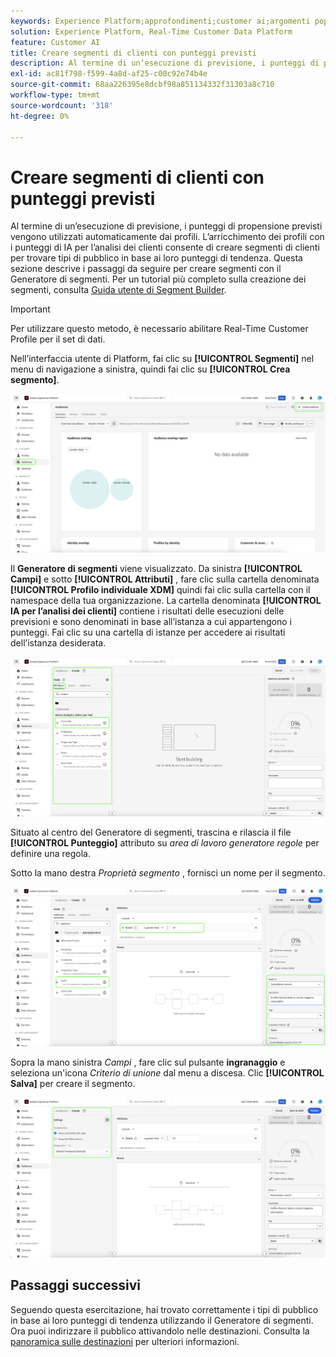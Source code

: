 ```yaml
---
keywords: Experience Platform;approfondimenti;customer ai;argomenti popolari;segmenti customer ai
solution: Experience Platform, Real-Time Customer Data Platform
feature: Customer AI
title: Creare segmenti di clienti con punteggi previsti
description: Al termine di un’esecuzione di previsione, i punteggi di propensione previsti vengono utilizzati automaticamente dai profili. L’arricchimento dei profili con i punteggi di IA per l’analisi dei clienti consente di creare segmenti di clienti per trovare tipi di pubblico in base ai loro punteggi di tendenza. Questa sezione descrive i passaggi da seguire per creare segmenti con il Generatore di segmenti.
exl-id: ac81f798-f599-4a8d-af25-c00c92e74b4e
source-git-commit: 68aa226395e8dcbf98a851134332f31303a8c710
workflow-type: tm+mt
source-wordcount: '318'
ht-degree: 0%

---
```


# Creare segmenti di clienti con punteggi previsti

Al termine di un’esecuzione di previsione, i punteggi di propensione previsti vengono utilizzati automaticamente dai profili. L’arricchimento dei profili con i punteggi di IA per l’analisi dei clienti consente di creare segmenti di clienti per trovare tipi di pubblico in base ai loro punteggi di tendenza. Questa sezione descrive i passaggi da seguire per creare segmenti con il Generatore di segmenti. Per un tutorial più completo sulla creazione dei segmenti, consulta [Guida utente di Segment Builder](../../../segmentation/ui/segment-builder.md).

>[!IMPORTANT]
>
>Per utilizzare questo metodo, è necessario abilitare Real-Time Customer Profile per il set di dati.

Nell’interfaccia utente di Platform, fai clic su **[!UICONTROL Segmenti]** nel menu di navigazione a sinistra, quindi fai clic su **[!UICONTROL Crea segmento]**.

![](../images/user-guide/segments_new.png)

Il **Generatore di segmenti** viene visualizzato. Da sinistra **[!UICONTROL Campi]** e sotto **[!UICONTROL Attributi]** , fare clic sulla cartella denominata **[!UICONTROL Profilo individuale XDM]** quindi fai clic sulla cartella con il namespace della tua organizzazione. La cartella denominata **[!UICONTROL IA per l’analisi dei clienti]** contiene i risultati delle esecuzioni delle previsioni e sono denominati in base all’istanza a cui appartengono i punteggi. Fai clic su una cartella di istanze per accedere ai risultati dell’istanza desiderata.

![](../images/user-guide/results_new.png)

Situato al centro del Generatore di segmenti, trascina e rilascia il file **[!UICONTROL Punteggio]** attributo su *area di lavoro generatore regole* per definire una regola.

Sotto la mano destra *Proprietà segmento* , fornisci un nome per il segmento.

![](../images/user-guide/properties_new.png)

Sopra la mano sinistra *Campi* , fare clic sul pulsante **ingranaggio** e seleziona un&#39;icona *Criterio di unione* dal menu a discesa. Clic **[!UICONTROL Salva]** per creare il segmento.

![](../images/user-guide/merge_policy_new.png)

## Passaggi successivi

Seguendo questa esercitazione, hai trovato correttamente i tipi di pubblico in base ai loro punteggi di tendenza utilizzando il Generatore di segmenti. Ora puoi indirizzare il pubblico attivandolo nelle destinazioni. Consulta la [panoramica sulle destinazioni](../../../destinations/home.md) per ulteriori informazioni.
